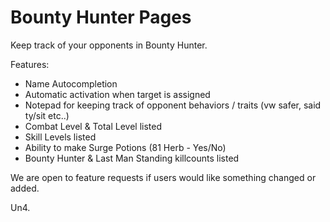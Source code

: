 # Bounty Hunter Pages
Keep track of your opponents in Bounty Hunter.

Features:

+ Name Autocompletion
+ Automatic activation when target is assigned
+ Notepad for keeping track of opponent behaviors / traits (vw safer, said ty/sit etc..)
+ Combat Level & Total Level listed
+ Skill Levels listed
+ Ability to make Surge Potions (81 Herb - Yes/No)
+ Bounty Hunter & Last Man Standing killcounts listed


 
We are open to feature requests if users would like something changed or added.

Un4.